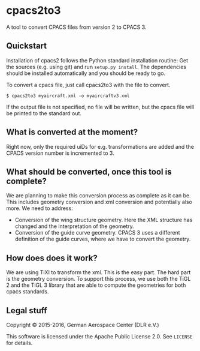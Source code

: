 # cpacs2to3
A tool to convert CPACS files from version 2 to CPACS 3.

## Quickstart
Installation of cpacs2 follows the Python standard installation routine: Get the sources (e.g. using git) and run `setup.py install`. The dependencies should be installed automatically and you should be ready to go.

To convert a cpacs file, just call cpacs2to3 with the file to convert. 

	$ cpacs2to3 myaircraft.xml -o myaircraftv3.xml
	
If the output file is not specified, no file will be written, but the cpacs file will be printed to the standard out.

## What is converted at the moment?
Right now, only the required uiDs for e.g. transformations are added and the CPACS version number is incremented to 3.

## What should be converted, once this tool is complete?
We are planning to make this conversion process as complete as it can be. This includes geometry conversion and xml conversion and potentially also more. We need to address:
 - Conversion of the wing structure geometry. Here the XML structure has changed and the interpretation of the geometry.
 - Conversion of the guide curve geometry. CPACS 3 uses a different definition of the guide curves, where we have to convert the geometry.

## How does does it work?
We are using TiXI to transform the xml. This is the easy part. The hard part is the geometry conversion. To support this process, we use both the TiGL 2 and the TiGL 3 library that are able to compute the geometries for both cpacs standards.

## Legal stuff
Copyright &copy; 2015-2016, German Aerospace Center (DLR e.V.)

This software is licensed under the Apache Public License 2.0. See `LICENSE` for details.
